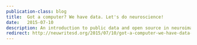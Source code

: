 ```yaml
---
publication-class: blog
title:  Got a computer? We have data. Let's do neuroscience!
date:   2015-07-10
description: An introduction to public data and open source in neuroimaging.
redirect: http://neuwritesd.org/2015/07/10/got-a-computer-we-have-data-lets-do-neuroscience/
---
```

